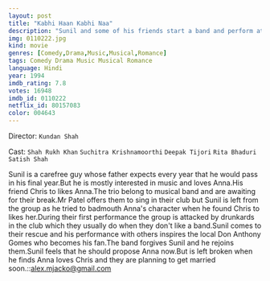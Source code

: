 ```yaml
---
layout: post
title: "Kabhi Haan Kabhi Naa"
description: "Sunil and some of his friends start a band and perform at weddings and special occasions. Sunil is in love with Aana but Aana loves Chris; when Sunil finds out about this he decides to utilize the best of his powers to prevent the couple from meeting only to stand exposed in the eyes of Aana who throws him out from the music band. He finds an opportunity coming his way when Chris' parents arrange his marriage elsewhere but ano.."
img: 0110222.jpg
kind: movie
genres: [Comedy,Drama,Music,Musical,Romance]
tags: Comedy Drama Music Musical Romance 
language: Hindi
year: 1994
imdb_rating: 7.8
votes: 16948
imdb_id: 0110222
netflix_id: 80157083
color: 004643
---
```

Director: `Kundan Shah`  

Cast: `Shah Rukh Khan` `Suchitra Krishnamoorthi` `Deepak Tijori` `Rita Bhaduri` `Satish Shah` 

Sunil is a carefree guy whose father expects every year that he would pass in his final year.But he is mostly interested in music and loves Anna.His friend Chris to likes Anna.The trio belong to musical band and are awaiting for their break.Mr Patel offers them to sing in their club but Sunil is left from the group as he tried to badmouth Anna's character when he found Chris to likes her.During their first performance the group is attacked by drunkards in the club which they usually do when they don't like a band.Sunil comes to their rescue and his performance with others inspires the local Don Anthony Gomes who becomes his fan.The band forgives Sunil and he rejoins them.Sunil feels that he should propose Anna now.But is left broken when he finds Anna loves Chris and they are planning to get married soon.::alex.mjacko@gmail.com
